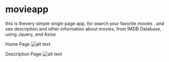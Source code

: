 # movieapp
this is thevery simple single page app, for search your favorite movies ,
and see description and other information about movies, from IMDB Database, using Jquery, and Axios

Home Page
![alt text](https://yadi.sk/i/jMELfDdV3XDv4L)

Description Page
![alt text](https://yadi.sk/i/AptjCsSp3XDvGm)
